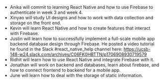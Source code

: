 * Anika will commit to learning React Native and how to use Firebase to authenticate in week 3 and week 4.
* Xinyao will study UI designs and how to work with data collection and storage on the front end.
* Kevin will learn React Native and how to create features that interact with Firebase.
* Justin will learn how to successfully implement a full-scale mobile app backend database design through Firebase. He posted a video tutorial he found in the Slack #react_native_help channel here: https://ucsb-148-w24.slack.com/archives/C06FK0HBTTN/p1706908930719579
* Ridhit will learn how to use React Native and integrate Firebase with it.
* Jonathan will work on backend and databases, learn about firebase, and how to connect frontend to backend for a mobile app.
* June will learn how to deal with the storage of static information.
